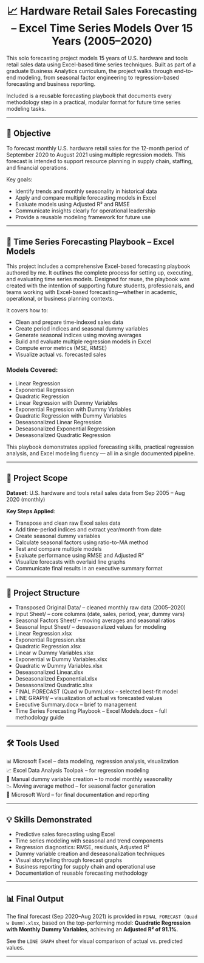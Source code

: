 <h1 align="center">📈 Hardware Retail Sales Forecasting – Excel Time Series Models Over 15 Years (2005–2020)</h1>

This solo forecasting project models 15 years of U.S. hardware and tools retail sales data using Excel-based time series techniques. Built as part of a graduate Business Analytics curriculum, the project walks through end-to-end modeling, from seasonal factor engineering to regression-based forecasting and business reporting.

Included is a reusable forecasting playbook that documents every methodology step in a practical, modular format for future time series modeling tasks.

---

## 🎯 Objective

To forecast monthly U.S. hardware retail sales for the 12-month period of September 2020 to August 2021 using multiple regression models. This forecast is intended to support resource planning in supply chain, staffing, and financial operations.

Key goals:
- Identify trends and monthly seasonality in historical data
- Apply and compare multiple forecasting models in Excel
- Evaluate models using Adjusted R² and RMSE
- Communicate insights clearly for operational leadership
- Provide a reusable modeling framework for future use

---

## 📘 Time Series Forecasting Playbook – Excel Models

This project includes a comprehensive Excel-based forecasting playbook authored by me. It outlines the complete process for setting up, executing, and evaluating time series models. Designed for reuse, the playbook was created with the intention of supporting future students, professionals, and teams working with Excel-based forecasting—whether in academic, operational, or business planning contexts.

It covers how to:

- Clean and prepare time-indexed sales data  
- Create period indices and seasonal dummy variables  
- Generate seasonal indices using moving averages  
- Build and evaluate multiple regression models in Excel  
- Compute error metrics (MSE, RMSE)  
- Visualize actual vs. forecasted sales  

### Models Covered:
- Linear Regression
- Exponential Regression
- Quadratic Regression
- Linear Regression with Dummy Variables
- Exponential Regression with Dummy Variables
- Quadratic Regression with Dummy Variables
- Deseasonalized Linear Regression
- Deseasonalized Exponential Regression
- Deseasonalized Quadratic Regression

This playbook demonstrates applied forecasting skills, practical regression analysis, and Excel modeling fluency — all in a single documented pipeline.

---

## 🧾 Project Scope

**Dataset**: U.S. hardware and tools retail sales data from Sep 2005 – Aug 2020 (monthly)

**Key Steps Applied**:
- Transpose and clean raw Excel sales data
- Add time-period indices and extract year/month from date
- Create seasonal dummy variables
- Calculate seasonal factors using ratio-to-MA method
- Test and compare multiple models
- Evaluate performance using RMSE and Adjusted R²
- Visualize forecasts with overlaid line graphs
- Communicate final results in an executive summary format

---

## 📁 Project Structure

- Transposed Original Data/ – cleaned monthly raw data (2005–2020)
- Input Sheet/ – core columns (date, sales, period, year, dummy vars)
- Seasonal Factors Sheet/ – moving averages and seasonal ratios
- Seasonal Input Sheet/ – deseasonalized values for modeling
- Linear Regression.xlsx
- Exponential Regression.xlsx
- Quadratic Regression.xlsx
- Linear w Dummy Variables.xlsx
- Exponential w Dummy Variables.xlsx
- Quadratic w Dummy Variables.xlsx
- Deseasonalized Linear.xlsx
- Deseasonalized Exponential.xlsx
- Deseasonalized Quadratic.xlsx
- FINAL FORECAST (Quad w Dumm).xlsx – selected best-fit model
- LINE GRAPH/ – visualization of actual vs forecasted values
- Executive Summary.docx – brief to management
- Time Series Forecasting Playbook – Excel Models.docx – full methodology guide

---

## 🛠️ Tools Used

📊 Microsoft Excel – data modeling, regression analysis, visualization  
📈 Excel Data Analysis Toolpak – for regression modeling  
🧮 Manual dummy variable creation – to model monthly seasonality  
📉 Moving average method – for seasonal factor generation  
📝 Microsoft Word – for final documentation and reporting  

---

## 💡 Skills Demonstrated

- Predictive sales forecasting using Excel
- Time series modeling with seasonal and trend components
- Regression diagnostics: RMSE, residuals, Adjusted R²
- Dummy variable creation and deseasonalization techniques
- Visual storytelling through forecast graphs
- Business reporting for supply chain and operational use
- Documentation of reusable forecasting methodology

---

## 📊 Final Output

The final forecast (Sep 2020–Aug 2021) is provided in `FINAL FORECAST (Quad w Dumm).xlsx`, based on the top-performing model: **Quadratic Regression with Monthly Dummy Variables**, achieving an **Adjusted R² of 91.1%**.

See the `LINE GRAPH` sheet for visual comparison of actual vs. predicted values.

---
